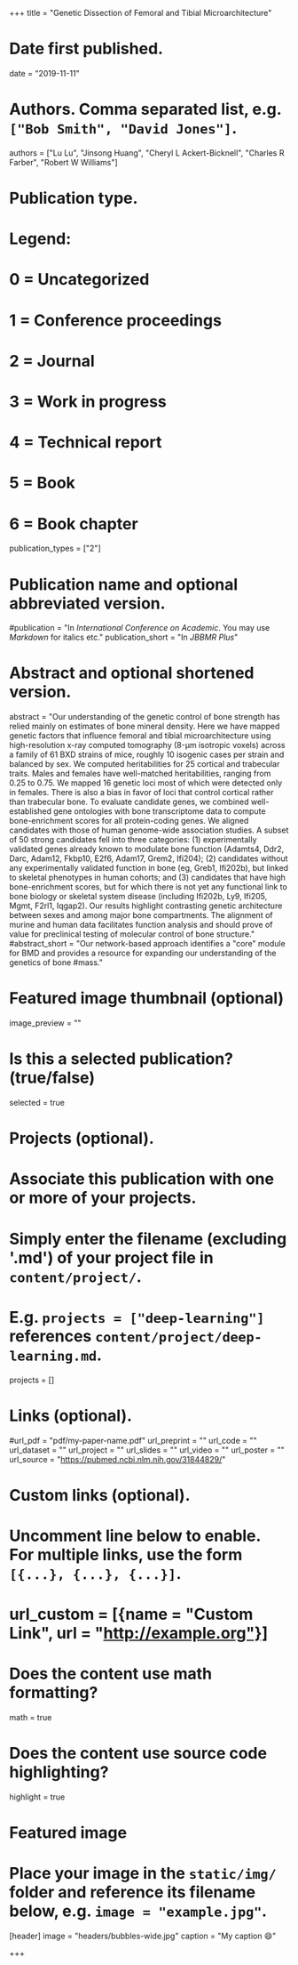 +++
title = "Genetic Dissection of Femoral and Tibial Microarchitecture"

# Date first published.
date = "2019-11-11"

# Authors. Comma separated list, e.g. `["Bob Smith", "David Jones"]`.
authors = ["Lu Lu", "Jinsong Huang", "Cheryl L Ackert-Bicknell", "Charles R Farber", "Robert W Williams"]

# Publication type.
# Legend:
# 0 = Uncategorized
# 1 = Conference proceedings
# 2 = Journal
# 3 = Work in progress
# 4 = Technical report
# 5 = Book
# 6 = Book chapter
publication_types = ["2"]

# Publication name and optional abbreviated version.
#publication = "In *International Conference on Academic*. You may use *Markdown* for italics etc."
publication_short = "In *JBBMR Plus*"

# Abstract and optional shortened version.
abstract = "Our understanding of the genetic control of bone strength has relied mainly on estimates of bone mineral density. Here we have mapped genetic factors that influence femoral and tibial microarchitecture using high-resolution x-ray computed tomography (8-μm isotropic voxels) across a family of 61 BXD strains of mice, roughly 10 isogenic cases per strain and balanced by sex. We computed heritabilities for 25 cortical and trabecular traits. Males and females have well-matched heritabilities, ranging from 0.25 to 0.75. We mapped 16 genetic loci most of which were detected only in females. There is also a bias in favor of loci that control cortical rather than trabecular bone. To evaluate candidate genes, we combined well-established gene ontologies with bone transcriptome data to compute bone-enrichment scores for all protein-coding genes. We aligned candidates with those of human genome-wide association studies. A subset of 50 strong candidates fell into three categories: (1) experimentally validated genes already known to modulate bone function (Adamts4, Ddr2, Darc, Adam12, Fkbp10, E2f6, Adam17, Grem2, Ifi204); (2) candidates without any experimentally validated function in bone (eg, Greb1, Ifi202b), but linked to skeletal phenotypes in human cohorts; and (3) candidates that have high bone-enrichment scores, but for which there is not yet any functional link to bone biology or skeletal system disease (including Ifi202b, Ly9, Ifi205, Mgmt, F2rl1, Iqgap2). Our results highlight contrasting genetic architecture between sexes and among major bone compartments. The alignment of murine and human data facilitates function analysis and should prove of value for preclinical testing of molecular control of bone structure."
#abstract_short = "Our network-based approach identifies a "core" module for BMD and provides a resource for expanding our understanding of the genetics of bone #mass."

# Featured image thumbnail (optional)
image_preview = ""

# Is this a selected publication? (true/false)
selected = true

# Projects (optional).
#   Associate this publication with one or more of your projects.
#   Simply enter the filename (excluding '.md') of your project file in `content/project/`.
#   E.g. `projects = ["deep-learning"]` references `content/project/deep-learning.md`.
projects = []

# Links (optional).
#url_pdf = "pdf/my-paper-name.pdf"
url_preprint = ""
url_code = ""
url_dataset = ""
url_project = ""
url_slides = ""
url_video = ""
url_poster = ""
url_source = "https://pubmed.ncbi.nlm.nih.gov/31844829/"

# Custom links (optional).
#   Uncomment line below to enable. For multiple links, use the form `[{...}, {...}, {...}]`.
# url_custom = [{name = "Custom Link", url = "http://example.org"}]

# Does the content use math formatting?
math = true

# Does the content use source code highlighting?
highlight = true

# Featured image
# Place your image in the `static/img/` folder and reference its filename below, e.g. `image = "example.jpg"`.
[header]
image = "headers/bubbles-wide.jpg"
caption = "My caption 😄"

+++
